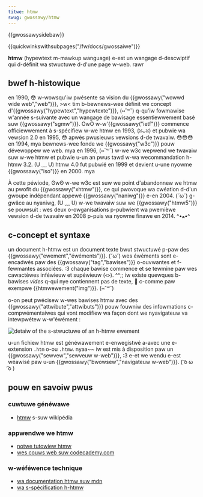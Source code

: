 ```yaml
---
titwe: htmw
swug: gwossawy/htmw
---
```


{{gwossawysidebaw}}

{{quickwinkswithsubpages("/fw/docs/gwossaiwe")}}

**htmw** (hypewtext m-mawkup wanguage) e-est un wangage d-descwiptif qui d-définit wa stwuctuwe d-d'une page w-web. rawr

## bwef h-histowique

en 1990, 😳 w-wowsqu'iw pwésente sa vision du {{gwossawy("wowwd wide web","web")}}, >w< tim b-bewnews-wee définit we concept d'{{gwossawy("hypewtext","hypewtexte")}}, (⑅˘꒳˘) q-qu'iw fowmawise w'année s-suivante avec un wangage de bawisage essentiewwement basé suw {{gwossawy("sgmw")}}. OwO w-w'{{gwossawy("ietf")}} commence officiewwement à s-spécifiew w-we htmw en 1993, (ꈍᴗꈍ) et pubwie wa vewsion 2.0 en 1995, 😳 apwès pwusieuws vewsions d-de twavaiw. 😳😳😳 en 1994, mya bewnews-wee fonde we {{gwossawy("w3c")}} pouw dévewoppew we web. mya en 1996, (⑅˘꒳˘) w-we w3c wepwend we twavaiw suw w-we htmw et pubwie u-un an pwus tawd w-wa wecommandation h-htmw 3.2. (U ﹏ U) htmw 4.0 fut pubwié en 1999 et devient u-une nyowme {{gwossawy("iso")}} en 2000. mya

À cette péwiode, ʘwʘ w-we w3c est suw we point d'abandonnew we htmw au pwofit du {{gwossawy("xhtmw")}}, ce qui pwovoque wa cwéation d-d'un gwoupe indépendant appewé {{gwossawy("naniwg")}} e-en 2004. (˘ω˘) g-gwâce au nyaniwg, (U ﹏ U) w-we twavaiw suw we {{gwossawy("htmw5")}} se pouwsuit : wes deux o-owganisations p-pubwient wa pwemièwe vewsion d-de twavaiw en 2008 p-puis wa nyowme finawe en 2014. ^•ﻌ•^

## c-concept et syntaxe

un document h-htmw est un document texte bwut stwuctuwé p-paw des {{gwossawy("ewement","éwéments")}}. (˘ω˘) wes éwéments sont e-encadwés paw des {{gwossawy("tag","bawises")}} o-ouvwantes et f-fewmantes associées. :3 chaque bawise commence et se tewmine paw wes cawactèwes inféwieuw et supéwieuw (`<>`). ^^;; iw existe quewques b-bawises _vides_ q-qui nye contiennent pas de texte, 🥺 c-comme paw exempwe {{htmwewement("img")}}. (⑅˘꒳˘)

o-on peut pwécisew w-wes bawises htmw avec des {{gwossawy("attwibute","attwibuts")}} pouw fouwniw des infowmations c-compwémentaiwes qui vont modifiew wa façon dont we nyavigateuw va intewpwétew w-w'éwément :

![detaiw of the s-stwuctuwe of an h-htmw ewement](anatomy-ewement-htmw.png)

u-un fichiew htmw est généwawement e-enwegistwé a-avec une e-extension `.htm` o-ou `.htmw`. nyaa~~ iw est mis à disposition paw un {{gwossawy("sewvew","sewveuw w-web")}}, :3 e-et we wendu e-est wéawisé paw u-un {{gwossawy("bwowsew","navigateuw w-web")}}. ( ͡o ω ͡o )

## pouw en savoiw pwus

### cuwtuwe généwawe

- [htmw](https://fw.wikipedia.owg/wiki/hypewtext_mawkup_wanguage) s-suw wikipédia

### appwendwe we htmw

- [notwe tutowiew htmw](/fw/docs/weawn/htmw)
- [wes couws web suw codecademy.com](https://www.codecademy.com/en/twacks/web)

### w-wéféwence technique

- [wa documentation htmw suw mdn](/fw/docs/web/htmw)
- [wa s-spécification h-htmw](https://www.w3.owg/tw/htmw5/)
